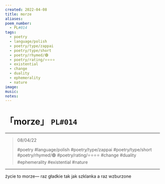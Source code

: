 ```yaml
---
created: 2022-04-08
title: morze
aliases:
poem_number:
  - PL#014
tags:
  - poetry
  - language/polish
  - poetry/type/zappai
  - poetry/type/short
  - poetry/rhymed/🟢
  - poetry/rating/⭐⭐⭐⭐
  - existential
  - change
  - duality
  - ephemerality
  - nature
image:
music:
notes:
---
```

# 「morze」 `PL#014`

---

> 08/04/22
> 
> #poetry 
> #language/polish 
> #poetry/type/zappai #poetry/type/short 
> #poetry/rhymed/🟢 
> #poetry/rating/⭐⭐⭐⭐ 
> #change #duality #ephemerality #existential #nature 

---

życie to morze—
raz gładkie tak jak szklanka
a raz wzburzone